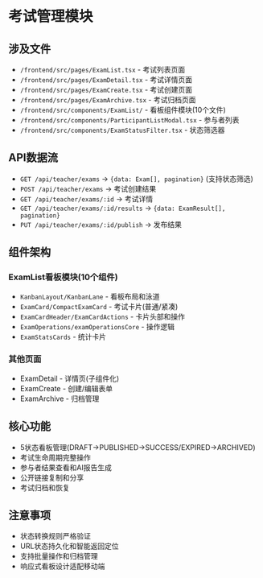 # 考试管理模块

## 涉及文件
- `/frontend/src/pages/ExamList.tsx` - 考试列表页面
- `/frontend/src/pages/ExamDetail.tsx` - 考试详情页面
- `/frontend/src/pages/ExamCreate.tsx` - 考试创建页面
- `/frontend/src/pages/ExamArchive.tsx` - 考试归档页面
- `/frontend/src/components/ExamList/` - 看板组件模块(10个文件)
- `/frontend/src/components/ParticipantListModal.tsx` - 参与者列表
- `/frontend/src/components/ExamStatusFilter.tsx` - 状态筛选器

## API数据流
- `GET /api/teacher/exams` → `{data: Exam[], pagination}` (支持状态筛选)
- `POST /api/teacher/exams` → 考试创建结果
- `GET /api/teacher/exams/:id` → 考试详情
- `GET /api/teacher/exams/:id/results` → `{data: ExamResult[], pagination}`
- `PUT /api/teacher/exams/:id/publish` → 发布结果

## 组件架构
### ExamList看板模块(10个组件)
- `KanbanLayout/KanbanLane` - 看板布局和泳道
- `ExamCard/CompactExamCard` - 考试卡片(普通/紧凑)
- `ExamCardHeader/ExamCardActions` - 卡片头部和操作
- `ExamOperations/examOperationsCore` - 操作逻辑
- `ExamStatsCards` - 统计卡片

### 其他页面
- ExamDetail - 详情页(子组件化)
- ExamCreate - 创建/编辑表单
- ExamArchive - 归档管理

## 核心功能
- 5状态看板管理(DRAFT→PUBLISHED→SUCCESS/EXPIRED→ARCHIVED)
- 考试生命周期完整操作
- 参与者结果查看和AI报告生成
- 公开链接复制和分享
- 考试归档和恢复

## 注意事项
- 状态转换规则严格验证
- URL状态持久化和智能返回定位
- 支持批量操作和归档管理
- 响应式看板设计适配移动端